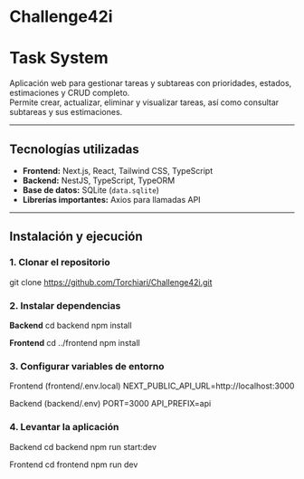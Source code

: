 # Challenge42i
# Task System

Aplicación web para gestionar tareas y subtareas con prioridades, estados, estimaciones y CRUD completo.  
Permite crear, actualizar, eliminar y visualizar tareas, así como consultar subtareas y sus estimaciones.

---

## Tecnologías utilizadas

- **Frontend:** Next.js, React, Tailwind CSS, TypeScript  
- **Backend:** NestJS, TypeScript, TypeORM  
- **Base de datos:** SQLite (`data.sqlite`)  
- **Librerías importantes:** Axios para llamadas API  

---

## Instalación y ejecución

### 1. Clonar el repositorio
git clone https://github.com/Torchiari/Challenge42i.git


### 2. Instalar dependencias

**Backend**
cd backend
npm install

**Frontend**
cd ../frontend
npm install

### 3. Configurar variables de entorno
Frontend (frontend/.env.local)
NEXT_PUBLIC_API_URL=http://localhost:3000

Backend (backend/.env)
PORT=3000
API_PREFIX=api

### 4. Levantar la aplicación
Backend
cd backend
npm run start:dev

Frontend
cd frontend
npm run dev
